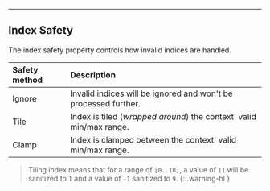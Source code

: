 
---
## Index Safety
The index safety property controls how invalid indices are handled.

| Safety method       | Description          |
|:-------------|:------------------|
| Ignore           | Invalid indices will be ignored and won't be processed further.  |
| Tile           | Index is tiled (*wrapped around*) the context' valid min/max range.|
| Clamp           | Index is clamped between the context' valid min/max range.|

> Tiling index means that for a range of `[0..10]`, a value of `11` will be sanitized to `1` and a value of `-1` sanitized to `9`.
{: .warning-hl }